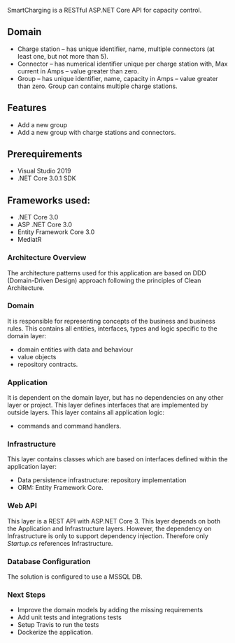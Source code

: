 SmartCharging is a RESTful ASP.NET Core API for capacity control.

## Domain 

* Charge station – has unique identifier, name, multiple connectors (at least one, but not more than 5).  
* Connector – has numerical identifier unique per charge station with, Max current in Amps – value greater than zero.   
* Group – has unique identifier, name, capacity in Amps – value greater than zero. 
Group can contains multiple charge stations.

## Features

* Add a new group 
* Add a new group with charge stations and connectors.

## Prerequirements

* Visual Studio 2019 
* .NET Core 3.0.1 SDK 

## Frameworks used:
* .NET Core 3.0
* ASP .NET Core 3.0
* Entity Framework Core 3.0
* MediatR

### Architecture Overview

The architecture patterns used for this application are based on DDD (Domain-Driven Design) approach 
following the principles of Clean Architecture.


### Domain

It is responsible for representing concepts of the business and business rules.
This contains all entities, interfaces, types and logic specific to the domain layer:

* domain entities with data and behaviour
* value objects
* repository contracts.


### Application

It is dependent on the domain layer, but has no dependencies on any other layer or project. 
This layer defines interfaces that are implemented by outside layers. This layer contains all application logic:

* commands and command handlers.


### Infrastructure

This layer contains classes which are based on interfaces defined within the application layer:

* Data persistence infrastructure: repository implementation
* ORM: Entity Framework Core.

### Web API

This layer is a REST API with ASP.NET Core 3. 
This layer depends on both the Application and Infrastructure layers. However, the dependency on Infrastructure is only to support dependency injection. 
Therefore only *Startup.cs* references Infrastructure.

### Database Configuration
The solution is configured to use a MSSQL DB.

### Next Steps
* Improve the domain models by adding the missing requirements
* Add unit tests and integrations tests
* Setup Travis to run the tests
* Dockerize the application.
